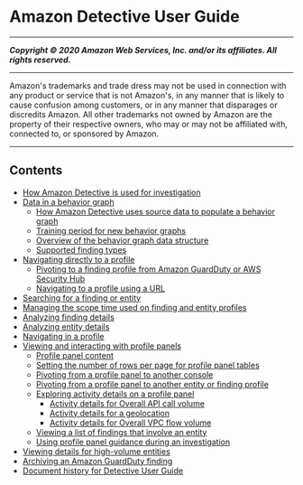 # Amazon Detective User Guide

-----
*****Copyright &copy; 2020 Amazon Web Services, Inc. and/or its affiliates. All rights reserved.*****

-----
Amazon's trademarks and trade dress may not be used in 
     connection with any product or service that is not Amazon's, 
     in any manner that is likely to cause confusion among customers, 
     or in any manner that disparages or discredits Amazon. All other 
     trademarks not owned by Amazon are the property of their respective
     owners, who may or may not be affiliated with, connected to, or 
     sponsored by Amazon.

-----
## Contents
+ [How Amazon Detective is used for investigation](detective-investigation-about.md)
+ [Data in a behavior graph](behavior-graph-data-about.md)
   + [How Amazon Detective uses source data to populate a behavior graph](behavior-graph-population-about.md)
   + [Training period for new behavior graphs](detective-data-training-period.md)
   + [Overview of the behavior graph data structure](graph-data-structure-overview.md)
   + [Supported finding types](supported-finding-types.md)
+ [Navigating directly to a profile](navigate-to-profile.md)
   + [Pivoting to a finding profile from Amazon GuardDuty or AWS Security Hub](profile-pivot-from-service.md)
   + [Navigating to a profile using a URL](profile-navigate-url.md)
+ [Searching for a finding or entity](detective-search.md)
+ [Managing the scope time used on finding and entity profiles](scope-time-managing.md)
+ [Analyzing finding details](finding-profiles.md)
+ [Analyzing entity details](entity-profiles.md)
+ [Navigating in a profile](profile-navigating.md)
+ [Viewing and interacting with profile panels](profile-panels.md)
   + [Profile panel content](profile-panel-content.md)
   + [Setting the number of rows per page for profile panel tables](profile-panel-table-preferences.md)
   + [Pivoting from a profile panel to another console](profile-panel-console-links.md)
   + [Pivoting from a profile panel to another entity or finding profile](profile-panel-pivot.md)
   + [Exploring activity details on a profile panel](profile-panel-drilldown.md)
      + [Activity details for Overall API call volume](profile-panel-drilldown-overall-api-volume.md)
      + [Activity details for a geolocation](profile-panel-drilldown-new-geolocations.md)
      + [Activity details for Overall VPC flow volume](profile-panel-drilldown-overall-vpc-volume.md)
   + [Viewing a list of findings that involve an entity](profile-panel-finding-list.md)
   + [Using profile panel guidance during an investigation](profile-panel-guidance.md)
+ [Viewing details for high-volume entities](high-degree-entities.md)
+ [Archiving an Amazon GuardDuty finding](finding-update-status.md)
+ [Document history for Detective User Guide](doc-history.md)